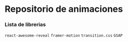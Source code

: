 # Repositorio de animaciones

### Lista de librerias

`react-awesome-reveal`
`framer-motion`
`transition.css`
`GSAP`
